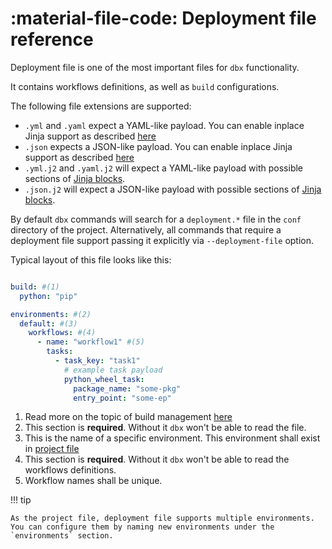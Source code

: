 # :material-file-code: Deployment file reference

Deployment file is one of the most important files for `dbx` functionality.

It contains workflows definitions, as well as `build` configurations.

The following file extensions are supported:

- `.yml` and `.yaml` expect a YAML-like payload. You can enable inplace Jinja support as described [here](../features/jinja_support.md)
- `.json` expects a JSON-like payload. You can enable inplace Jinja support as described [here](../features/jinja_support.md)
- `.yml.j2` and `.yaml.j2` will expect a YAML-like payload with possible sections of [Jinja blocks](../features/jinja_support.md).
- `.json.j2` will expect a JSON-like payload with possible sections of [Jinja blocks](../features/jinja_support.md).

By default `dbx` commands will search for a `deployment.*` file in the `conf` directory of the project.
Alternatively, all commands that require a deployment file support passing it explicitly via `--deployment-file` option.


Typical layout of this file looks like this:

```yaml title="conf/deployment.yml"

build: #(1)
  python: "pip"

environments: #(2)
  default: #(3)
    workflows: #(4)
      - name: "workflow1" #(5)
        tasks:
          - task_key: "task1"
            # example task payload
            python_wheel_task:
              package_name: "some-pkg"
              entry_point: "some-ep"
```

1. Read more on the topic of build management [here](../features/build_management.md)
2. This section is **required**. Without it `dbx` won't be able to read the file.
3. This is the name of a specific environment. This environment shall exist in [project file](./project.md)
4. This section is **required**. Without it `dbx` won't be able to read the workflows definitions.
5. Workflow names shall be unique.

!!! tip

    As the project file, deployment file supports multiple environments.
    You can configure them by naming new environments under the `environments` section.
